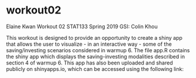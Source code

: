# workout02

Elaine Kwan 
Workout 02
STAT133 Spring 2019
GSI: Colin Khou

This workout is designed to provide an opportunity to create a shiny app that allows the user to visualize  - in an interactive way - some of the saving/investing scenarios considered in warmup 6. The file app.R contains the shiny app which displays the saving-investing modalities described in section 4 of warmup 6. This app has also been uploaded and shared publicly on shinyapps.io, which can be accessed using the following link:

[](https://elainekwan.shinyapps.io/workout02/) 


